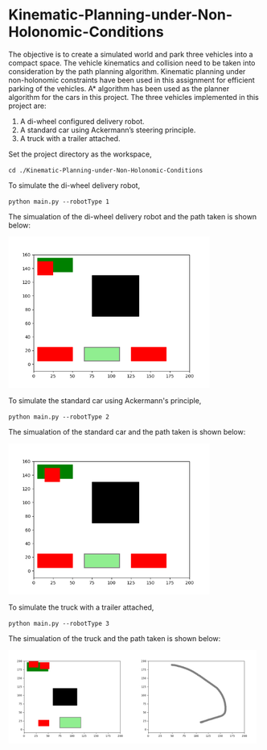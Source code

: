 # Kinematic-Planning-under-Non-Holonomic-Conditions

The objective is to create a simulated world and park three vehicles into a compact space. The vehicle kinematics and collision need to be taken into consideration by the path planning algorithm. Kinematic planning under non-holonomic constraints have been used in this assignment for efficient parking of the vehicles. A* algorithm has been used as the planner algorithm for the cars in this project. The three vehicles implemented in this project are:

1)	A di-wheel configured delivery robot.
2)	A standard car using Ackermann’s steering principle.
3)	A truck with a trailer attached.


Set the project directory as the workspace,

`cd ./Kinematic-Planning-under-Non-Holonomic-Conditions`

To simulate the di-wheel delivery robot, 

`python main.py --robotType 1`

The simualation of the di-wheel delivery robot and the path taken is shown below:

<!-- ![Alt Text](animations/delivery_robot.gif) -->
<img src="animations/delivery_robot.gif" alt="Delivery Robot" width="400">

To simulate the standard car using Ackermann's principle,

`python main.py --robotType 2`

The simualation of the standard car and the path taken is shown below:

<img src="animations/car.gif" alt="Car" width="400">


To simulate the truck with a trailer attached, 

`python main.py --robotType 3`

The simualation of the truck and the path taken is shown below:

<!-- <img src="animations/truck.gif" alt="Truck" width="400"> -->
<div style="display: flex;">
  <img src="animations/truck.gif" alt="Truck" width="49%">
  <img src="paths/truck.png" alt="Truck" width="49%">
</div>

